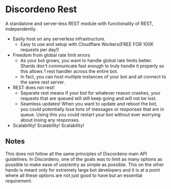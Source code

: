# Discordeno Rest

A standalone and server-less REST module with functionality of REST, independently.

- Easily host on any serverless infrastructure.
  - Easy to use and setup with Cloudflare Workers(FREE FOR 100K requests per day!)
-	Freedom from global rate limit errors
	- As your bot grows, you want to handle global rate limits better. Shards don't communicate fast enough to truly handle it properly so this allows 1 rest handler across the entire bot.
	- In fact, you can host multiple instances of your bot and all connect to the same rest server.
- REST does not rest!
  - Separate rest means if your bot for whatever reason crashes, your requests that are queued will still keep going and will not be lost.
  - Seamless updates! When you want to update and reboot the bot, you could potentially lose tons of messages or responses that are in queue. Using this you could restart your bot without ever worrying about losing any responses.
- Scalability! Scalability! Scalability!

## Notes

This does not follow all the same principles of Discordeno main API guidelines. In Discordeno, one of the goals was to limit as many options as possible to make ease of use/entry as simple as possible. This on the other hands is meant only for extremely large bot developers and it is at a point where all these options are not just good to have but an essential requirement.
